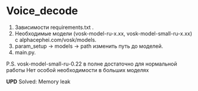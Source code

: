 # Voice_decode
1. Зависимости requirements.txt .
2. Необходимые модели (vosk-model-ru-x.xx, vosk-model-small-ru-x.xx) с alphacephei.com/vosk/models.
4. param_setup -> models -> path изменить путь до моделей.
5. main.py.

P.S.
 vosk-model-small-ru-0.22 в полне достаточно для нормальной работы
 Нет особой необходимости в больших моделях

  **UPD**
  Solved:
    Memory leak
